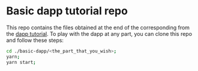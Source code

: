 # Basic dapp tutorial repo

This repo contains the files obtained at the end of the corresponding from the [dapp tutorial](https://substrate.dev/docs/en/tutorials/dapp/).
To play with the dapp at any part, you can clone this repo and follow these steps:

```bash
cd ./basic-dapp/<the_part_that_you_wish>;
yarn;
yarn start;
```